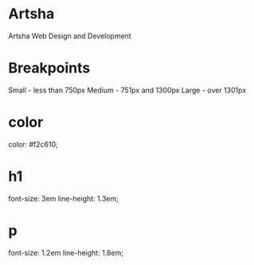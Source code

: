 
# Artsha
 Artsha Web Design and Development



# Breakpoints
Small - less than 750px
Medium - 751px and 1300px
Large - over 1301px




# color
 color: #f2c610; 

# h1 
 font-size: 3em
 line-height: 1.3em;

# p  
font-size: 1.2em
 line-height: 1.8em;

